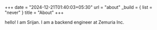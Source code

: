 +++
date = "2024-12-21T01:40:03+05:30"
url = "about"
_build = { list = "never" }
title = "About"
+++

hello! I am Srijan. I am a backend engineer at Zemuria Inc.